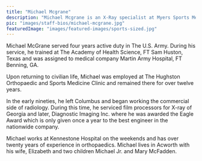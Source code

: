 ```yaml
---
title: "Michael Mcgrane"
description: "Michael Mcgrane is an X-Ray specialist at Myers Sports Medicine and Orthopaedic Center"
pic: "images/staff-bios/michael-mcgrane.jpg"
featuredImage: "images/featured-images/sports-sized.jpg"
---
```


Michael McGrane served four years active duty in The U.S. Army.  During his service, he
trained at The Academy of Health Science, FT Sam Huston, Texas and was assigned to 
medical company Martin Army Hospital, FT Benning, GA.

Upon returning to civilian life, Michael was employed at The Hughston Orthopaedic and 
Sports Medicine Clinic and remained there for over twelve years.

In the early nineties, he left Columbus and began working the commercial side of 
radiology.  During this time, he serviced film processors for X-ray of Georgia and later,
Diagnostic Imaging Inc. where he was awarded the Eagle Award which is only given once a 
year to the best engineer in the nationwide company.

Michael works at Kennestone Hospital on the weekends and has over twenty years of 
experience in orthopaedics.  Michael lives in Acworth with his wife, Elizabeth and two 
children Michael Jr. and Mary McFadden.
